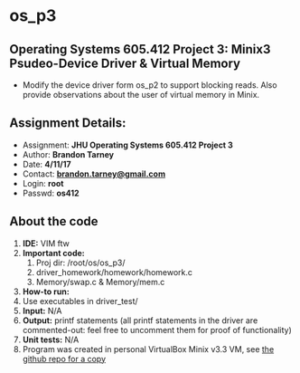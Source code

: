 # os_p3
## Operating Systems 605.412 Project 3: Minix3 Psudeo-Device Driver & Virtual Memory
- Modify the device driver form os_p2 to support blocking reads. Also provide observations about the user of virtual memory in Minix.

## Assignment Details:
- Assignment: **JHU Operating Systems 605.412 Project 3**
- Author: **Brandon Tarney**
- Date: **4/11/17**
- Contact: **brandon.tarney@gmail.com**
- Login: **root**
- Passwd: **os412**


## About the code
1. **IDE:** VIM ftw
1. **Important code:**
   1. Proj dir: /root/os/os_p3/
   1. driver_homework/homework/homework.c
   2. Memory/swap.c & Memory/mem.c
1. **How-to run:**
  1. Use executables in driver_test/
1. **Input:** N/A
1. **Output:** printf statements (all printf statements in the driver are commented-out: feel free to uncomment them for proof of functionality)
1. **Unit tests:** N/A
1. Program was created in personal VirtualBox Minix v3.3 VM, see [the github repo for a copy](https://github.com/1amBulletproof/OS_P3)
